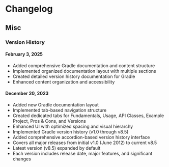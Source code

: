 # Changelog

## Misc

### Version History

#### February 3, 2025
- Added comprehensive Gradle documentation and content structure
- Implemented organized documentation layout with multiple sections
- Created detailed version history documentation for Gradle
- Enhanced content organization and accessibility

#### December 20, 2023
- Added new Gradle documentation layout
- Implemented tab-based navigation structure
- Created dedicated tabs for Fundamentals, Usage, API Classes, Example Project, Pros & Cons, and Versions
- Enhanced UI with optimized spacing and visual hierarchy
- Implemented Gradle version history (v1.0 through v8.5)
- Added comprehensive accordion-based version history interface
- Covers all major releases from initial v1.0 (June 2012) to current v8.5
- Latest version (v8.5) expanded by default
- Each version includes release date, major features, and significant changes

